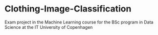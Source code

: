# Clothing-Image-Classification
Exam project in the Machine Learning course for the BSc program in Data Science at the IT University of Copenhagen

